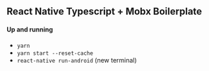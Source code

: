 ## React Native Typescript + Mobx Boilerplate

#### Up and running
 
 - `yarn`
 - `yarn start --reset-cache`
 - `react-native run-android` (new terminal)